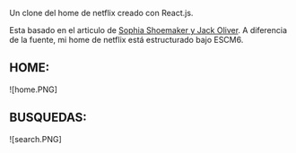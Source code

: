 Un clone del home de netflix creado con React.js.  

Esta basado en el articulo de [Sophia Shoemaker y Jack Oliver](https://www.fullstackreact.com/react-daily-ui/003-landing-page/). A diferencia de la fuente, mi home de netflix está estructurado bajo ESCM6.  

## HOME:
![home.PNG]

## BUSQUEDAS:
![search.PNG]
